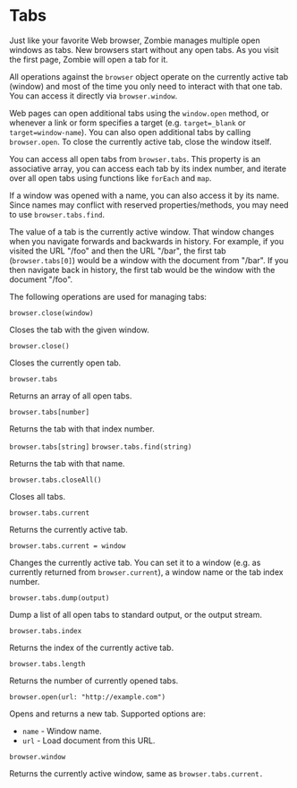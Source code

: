 # Tabs

Just like your favorite Web browser, Zombie manages multiple open windows as
tabs.  New browsers start without any open tabs.  As you visit the first page,
Zombie will open a tab for it.

All operations against the `browser` object operate on the currently active tab
(window) and most of the time you only need to interact with that one tab.  You
can access it directly via `browser.window`.

Web pages can open additional tabs using the `window.open` method, or whenever a
link or form specifies a target (e.g. `target=_blank` or `target=window-name`).
You can also open additional tabs by calling `browser.open`.  To close the
currently active tab, close the window itself.

You can access all open tabs from `browser.tabs`.  This property is an
associative array, you can access each tab by its index number, and iterate over
all open tabs using functions like `forEach` and `map`.

If a window was opened with a name, you can also access it by its name.  Since
names may conflict with reserved properties/methods, you may need to use
`browser.tabs.find`.

The value of a tab is the currently active window.  That window changes when you
navigate forwards and backwards in history.  For example, if you visited the URL
"/foo" and then the URL "/bar", the first tab (`browser.tabs[0]`) would be a
window with the document from "/bar".  If you then navigate back in history, the
first tab would be the window with the document "/foo".

The following operations are used for managing tabs:

`browser.close(window)`

Closes the tab with the given window.

`browser.close()`

Closes the currently open tab.

`browser.tabs`

Returns an array of all open tabs.

`browser.tabs[number]`

Returns the tab with that index number.

`browser.tabs[string]`
`browser.tabs.find(string)`

Returns the tab with that name.

`browser.tabs.closeAll()`

Closes all tabs.

`browser.tabs.current`

Returns the currently active tab.

`browser.tabs.current = window`

Changes the currently active tab.  You can set it to a window (e.g. as currently
returned from `browser.current`), a window name or the tab index number.

`browser.tabs.dump(output)`

Dump a list of all open tabs to standard output, or the output stream.

`browser.tabs.index`

Returns the index of the currently active tab.

`browser.tabs.length`

Returns the number of currently opened tabs.

`browser.open(url: "http://example.com")`

Opens and returns a new tab.  Supported options are:
- `name` - Window name.
- `url` - Load document from this URL.

`browser.window`

Returns the currently active window, same as `browser.tabs.current.`
